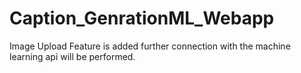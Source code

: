 # Caption_GenrationML_Webapp
Image Upload Feature is added further connection with the machine learning api will be performed.
